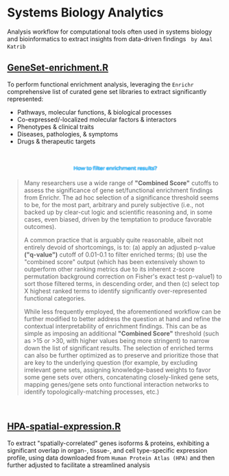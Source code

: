 # Systems Biology Analytics
Analysis workflow for computational tools often used in systems biology and bioinformatics to extract insights from data-driven findings  &nbsp; `by Amal Katrib`
<br>

## [GeneSet-enrichment.R](geneSet-enrichment.R)
To perform functional enrichment analysis, leveraging the `Enrichr` comprehensive list of curated gene set libraries to extract significantly represented:

* Pathways, molecular functions, & biological processes
* Co-expressed/-localized molecular factors & interactors
* Phenotypes & clinical traits
* Diseases, pathologies, & symptoms
* Drugs & therapeutic targets

<br>
<p align="center">
  <img src="img/enrich1.png" width = "40%"/>
</p>

> Many researchers use a wide range of __"Combined Score"__ cutoffs to assess the significance of gene set/functional enrichment findings from Enrichr. The ad hoc selection of a significance threshold seems to be, for the most part, arbitrary and purely subjective (i.e., not backed up by clear-cut logic and scientific reasoning and, in some cases, even biased, driven by the temptation to produce favorable outcomes).
>
> A common practice that is arguably quite reasonable, albeit not entirely devoid of shortcomings, is to: (a) apply an adjusted p-value __("q-value")__ cutoff of 0.01-0.1 to filter enriched terms; (b) use the "combined score" output (which has been extensively shown to outperform other ranking metrics due to its inherent z-score permutation background correction on Fisher's exact test p-value1) to sort those filtered terms, in descending order, and then (c) select top X highest ranked terms to identify significantly over-represented functional categories.
>
> While less frequently employed, the aforementioned workflow can be further modified to better address the question at hand and refine the contextual interpretability of enrichment findings. This can be as simple as imposing an additional __"Combined Score"__ threshold (such as >15 or >30, with higher values being more stringent) to narrow down the list of significant results. The selection of enriched terms can also be further optimized as to preserve and prioritize those that are key to the underlying question (for example, by excluding irrelevant gene sets, assigning knowledge-based weights to favor some gene sets over others, concatenating closely-linked gene sets, mapping genes/gene sets onto functional interaction networks to identify topologically-matching processes, etc.)


<br>



## [HPA-spatial-expression.R](HPA-spatial-expression.R)
To extract "spatially-correlated" genes isoforms & proteins, exhibiting a significant overlap in organ-, tissue-, and cell type-specific expression profile, using data downloaded from `Human Protein Atlas (HPA)` and then further adjusted to facilitate a streamlined analysis
